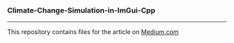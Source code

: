 ### Climate-Change-Simulation-in-ImGui-Cpp
***
This repository contains files for the article on [Medium.com](https://markus-x-buchholz.medium.com/climate-change-simulation-in-imgui-c-4c399ccf16b9)
